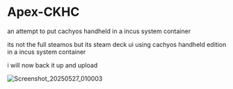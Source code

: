 # Apex-CKHC
an attempt to put cachyos handheld in a incus system container

its not the full steamos but its steam deck ui using cachyos handheld edition in a incus system container

i will now back it up and upload 

![Screenshot_20250527_010003](https://github.com/user-attachments/assets/6dab46bd-9bf2-4c36-9e6b-2754582fc580)
